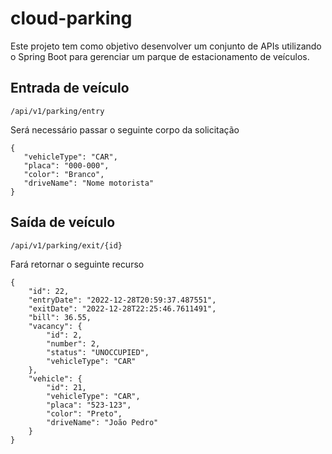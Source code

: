 # cloud-parking
Este projeto tem como objetivo desenvolver um conjunto de APIs utilizando o Spring Boot para gerenciar um parque de estacionamento de veículos.

## Entrada de veículo
```
/api/v1/parking/entry
```
Será necessário passar o seguinte corpo da solicitação
```
{
   "vehicleType": "CAR",
   "placa": "000-000",
   "color": "Branco",
   "driveName": "Nome motorista"
}
```

## Saída de veículo
```
/api/v1/parking/exit/{id}
```
Fará retornar o seguinte recurso
```
{
    "id": 22,
    "entryDate": "2022-12-28T20:59:37.487551",
    "exitDate": "2022-12-28T22:25:46.7611491",
    "bill": 36.55,
    "vacancy": {
        "id": 2,
        "number": 2,
        "status": "UNOCCUPIED",
        "vehicleType": "CAR"
    },
    "vehicle": {
        "id": 21,
        "vehicleType": "CAR",
        "placa": "523-123",
        "color": "Preto",
        "driveName": "João Pedro"
    }
}
```
